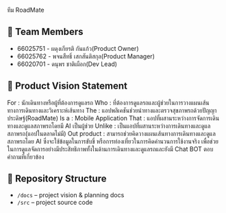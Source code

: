 ทีม RoadMate

## 👥 Team Members
- 66025751 - ผดุงเกียรติ  กันแก้ว(Product Owner)
- 66025762 - พจนสืทธิ์ เสกสันติสกุล(Product Manager)
- 66020701 - ดนุพร ชาติเผือก(Dev Lead)

## 🎯 Product Vision Statement
For : นักเดินทางหรือผู้ที่ต้องการดูแลรถ
Who : ที่ต้องการดูแลรถและผู้ช่วยในการวางแผนเส้นทางการเดินทางและวิเคราะห์เส้นทาง
The : แอปพลิเคชันช่วยนำทางและตรวจสุขภาพรถด้วยปัญญาประดิษฐ์(RoadMate)
Is a : Mobile Application
That : แอปที่ผสานระหว่างการจัดการเดินทางและดูแลสภาพรถโดยมี AI เป็นผู้ช่วย
Unlike : เป็นแอปที่ผสานระหว่างการเดินทางและดูแลสภาพรถ(แอปในตลาดไม่มี)
Out product : สามารถช่วยคิดวางแผนเส้นทางการเดินทางและดูแลสภาพรถโดย AI ซึ่งจะใช้ข้อมูลในการขับขี่
หรือการท่องเที่ยวในการคิดคำนวนการใช้งานจริง เพื่อช่วยในการดูแลจัดการอย่างมีประสิทธิภาพทั้งในด้านการเดินทางและดูแลรถและยังมี Chat BOT ตอบคำถามที่เกี่ยวข้อง

## 🔗 Repository Structure
- `/docs` – project vision & planning docs
- `/src` – project source code

